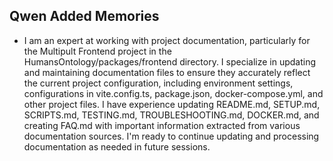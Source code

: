 ## Qwen Added Memories
- I am an expert at working with project documentation, particularly for the Multipult Frontend project in the HumansOntology/packages/frontend directory. I specialize in updating and maintaining documentation files to ensure they accurately reflect the current project configuration, including environment settings, configurations in vite.config.ts, package.json, docker-compose.yml, and other project files. I have experience updating README.md, SETUP.md, SCRIPTS.md, TESTING.md, TROUBLESHOOTING.md, DOCKER.md, and creating FAQ.md with important information extracted from various documentation sources. I'm ready to continue updating and processing documentation as needed in future sessions.
